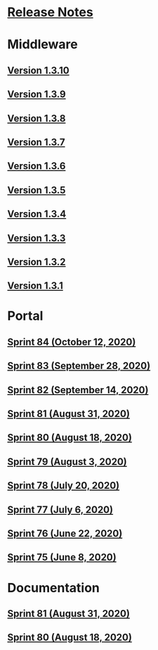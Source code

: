 # [Release Notes](README.md)
# Middleware
## [Version 1.3.10](middleware/middleware-1.3.10.md)
## [Version 1.3.9](middleware/middleware-1.3.9.md)
## [Version 1.3.8](middleware/middleware-1.3.8.md)
## [Version 1.3.7](middleware/middleware-1.3.7.md)
## [Version 1.3.6](middleware/middleware-1.3.6.md)
## [Version 1.3.5](middleware/middleware-1.3.5.md)
## [Version 1.3.4](middleware/middleware-1.3.4.md)
## [Version 1.3.3](middleware/middleware-1.3.3.md)
## [Version 1.3.2](middleware/middleware-1.3.2.md)
## [Version 1.3.1](middleware/middleware-1.3.1.md)
# Portal
## [Sprint 84 (October 12, 2020)](portal/portal-sprint-84.md)
## [Sprint 83 (September 28, 2020)](portal/portal-sprint-83.md)
## [Sprint 82 (September 14, 2020)](portal/portal-sprint-82.md)
## [Sprint 81 (August 31, 2020)](portal/portal-sprint-81.md)
## [Sprint 80 (August 18, 2020)](portal/portal-sprint-80.md)
## [Sprint 79 (August 3, 2020)](portal/portal-sprint-79.md)
## [Sprint 78 (July 20, 2020)](portal/portal-sprint-78.md)
## [Sprint 77 (July 6, 2020)](portal/portal-sprint-77.md)
## [Sprint 76 (June 22, 2020)](portal/portal-sprint-76.md)
## [Sprint 75 (June 8, 2020)](portal/portal-sprint-75.md)
# Documentation
## [Sprint 81 (August 31, 2020)](documentation/market-de-sprint-81.md)
## [Sprint 80 (August 18, 2020)](documentation/sprint-80.md)
